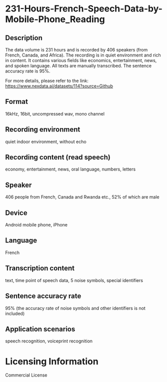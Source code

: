 # 231-Hours-French-Speech-Data-by-Mobile-Phone_Reading


## Description
The data volume is 231 hours and is recorded by 406 speakers (from French, Canada, and Africa). The recording is in quiet environment and rich in content. It contains various fields like economics, entertainment, news, and spoken language. All texts are manually transcribed. The sentence accuracy rate is 95%.

For more details, please refer to the link: https://www.nexdata.ai/datasets/114?source=Github


## Format
16kHz, 16bit, uncompressed wav, mono channel

## Recording environment
quiet indoor environment, without echo

## Recording content (read speech)
economy, entertainment, news, oral language, numbers, letters

## Speaker
406 people from French, Canada and Rwanda etc., 52% of which are male

## Device
Android mobile phone, iPhone

## Language
French

## Transcription content
text, time point of speech data, 5 noise symbols, special identifiers

## Sentence accuracy rate
95% (the accuracy rate of noise symbols and other identifiers is not included)

## Application scenarios
speech recognition, voiceprint recognition

# Licensing Information
Commercial License
